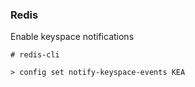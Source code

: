 
### Redis

Enable keyspace  notifications

```
# redis-cli

> config set notify-keyspace-events KEA
```
